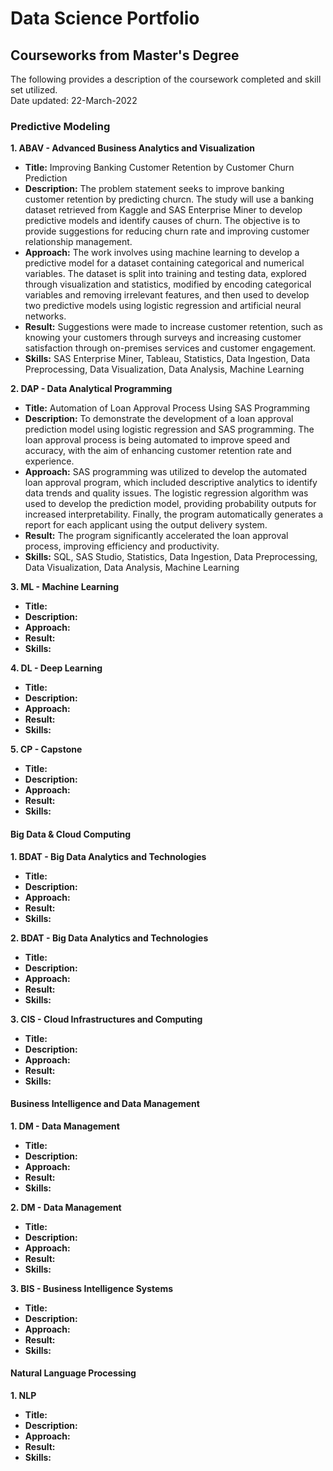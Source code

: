 # Data Science Portfolio
## Courseworks from Master's Degree
The following provides a description of the coursework completed and skill set utilized. \
Date updated: 22-March-2022

### Predictive Modeling
**1. ABAV - Advanced Business Analytics and Visualization**
- **Title:** Improving Banking Customer Retention by Customer Churn Prediction
- **Description:** The problem statement seeks to improve banking customer retention by predicting churcn. The study will use a banking dataset retrieved from Kaggle and SAS Enterprise Miner to develop predictive models and identify causes of churn. The objective is to provide suggestions for reducing churn rate and improving customer relationship management.
- **Approach:** The work involves using machine learning to develop a predictive model for a dataset containing categorical and numerical variables. The dataset is split into training and testing data, explored through visualization and statistics, modified by encoding categorical variables and removing irrelevant features, and then used to develop two predictive models using logistic regression and artificial neural networks.
- **Result:** Suggestions were made to increase customer retention, such as knowing your customers through surveys and increasing customer satisfaction through on-premises services and customer engagement.
- **Skills:** SAS Enterprise Miner, Tableau, Statistics, Data Ingestion, Data Preprocessing, Data Visualization, Data Analysis, Machine Learning


**2. DAP - Data Analytical Programming**
- **Title:** Automation of Loan Approval Process Using SAS Programming
- **Description:** To demonstrate the development of a loan approval prediction model using logistic regression and SAS programming. The loan approval process is being automated to improve speed and accuracy, with the aim of enhancing customer retention rate and experience.
- **Approach:** SAS programming was utilized to develop the automated loan approval program, which included descriptive analytics to identify data trends and quality issues. The logistic regression algorithm was used to develop the prediction model, providing probability outputs for increased interpretability. Finally, the program automatically generates a report for each applicant using the output delivery system.
- **Result:** The program significantly accelerated the loan approval process, improving efficiency and productivity.
- **Skills:** SQL, SAS Studio, Statistics, Data Ingestion, Data Preprocessing, Data Visualization, Data Analysis, Machine Learning

**3. ML - Machine Learning**
- **Title:**  
- **Description:** 
- **Approach:**
- **Result:** 
- **Skills:**


**4. DL - Deep Learning**
- **Title:**  
- **Description:** 
- **Approach:**
- **Result:** 
- **Skills:**


**5. CP - Capstone**
- **Title:**  
- **Description:** 
- **Approach:**
- **Result:** 
- **Skills:**


#### Big Data & Cloud Computing
**1. BDAT - Big Data Analytics and Technologies**
- **Title:**  
- **Description:** 
- **Approach:**
- **Result:** 
- **Skills:**


**2. BDAT - Big Data Analytics and Technologies**
- **Title:**  
- **Description:** 
- **Approach:**
- **Result:** 
- **Skills:**


**3. CIS - Cloud Infrastructures and Computing**
- **Title:**  
- **Description:** 
- **Approach:**
- **Result:** 
- **Skills:**

#### Business Intelligence and Data Management
**1. DM - Data Management**
- **Title:**  
- **Description:** 
- **Approach:**
- **Result:** 
- **Skills:**


**2. DM - Data Management**
- **Title:**  
- **Description:** 
- **Approach:**
- **Result:** 
- **Skills:**


**3. BIS - Business Intelligence Systems**
- **Title:**  
- **Description:** 
- **Approach:**
- **Result:** 
- **Skills:**


#### Natural Language Processing
**1. NLP**
- **Title:**  
- **Description:** 
- **Approach:**
- **Result:** 
- **Skills:**

